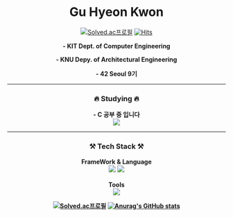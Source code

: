 <h1 align="center">Gu Hyeon Kwon</h1>

<div align="center">
 
 [![Solved.ac프로필](http://mazassumnida.wtf/api/mini/generate_badge?boj=gu9210)](https://solved.ac/gu9210)
 [![Hits](https://hits.seeyoufarm.com/api/count/incr/badge.svg?url=https%3A%2F%2Fgithub.com%2Fkoomin1227%2Fkoomin1227%2Fedit%2Fmain%2FREADME.md&count_bg=%2379C83D&title_bg=%23555555&icon=&icon_color=%23E7E7E7&title=hits&edge_flat=false)](https://hits.seeyoufarm.com)
</div>


<div align="center">
 <p><b>- KIT Dept. of Computer Engineering
 <p><b>- KNU Depy. of Architectural Engineering
 <p>- 42 Seoul 9기 <p>
</div>
  
<hr />

<section align="center">
 <h3>🔥 Studying 🔥</h3>
 - C 공부 중 입니다
 <div>
 <img src="https://img.shields.io/badge/C-A8B9CC?style=flat&logo=C&logoColor=white"/>
 </div> 
</section>
  
<hr /> 
<section align="center">
 <h3>⚒️ Tech Stack ⚒️</h3>
 <b>FrameWork & Language</b>
 <div>
 
 </div> 

 <div>
  <img src="https://img.shields.io/badge/Python-3776AB?style=flat&logo=Python&logoColor=white"/>
  <img src="https://img.shields.io/badge/C-A8B9CC?style=flat&logo=C&logoColor=white"/>
  
 </div>
 <br>
 <b>Tools</b>
 <div>
  <img src="https://img.shields.io/badge/Git-F05032?style=flat&logo=Git&logoColor=white"/>
 </div>
</section>
  

<div align="center">
 
<div> 
 
 
 [![Solved.ac프로필](http://mazassumnida.wtf/api/v2/generate_badge?boj=gu9210)](https://solved.ac/gu9210)
 [![Anurag's GitHub stats](https://github-readme-stats.vercel.app/api?username=9yippee)](https://github.com/anuraghazra/github-readme-stats)

 
</div>


 <!---
 뱃지 작성 코드
https://simpleicons.org/?q=rea      <-아이콘 웹주소
 <img src="https://img.shields.io/badge/ - ?style=flat&logo= &logoColor=white"/>
 <img src="https://img.shields.io/badge/이름-색상코드?style=flat&logo=로고명&logoColor=로고색"/>
 
—>

<!—
koomin1227/koomin1227 is a ✨ special ✨ repository because its `README.md` (this file) appears on your GitHub profile.
You can click the Preview link to take a look at your changes.
—>
